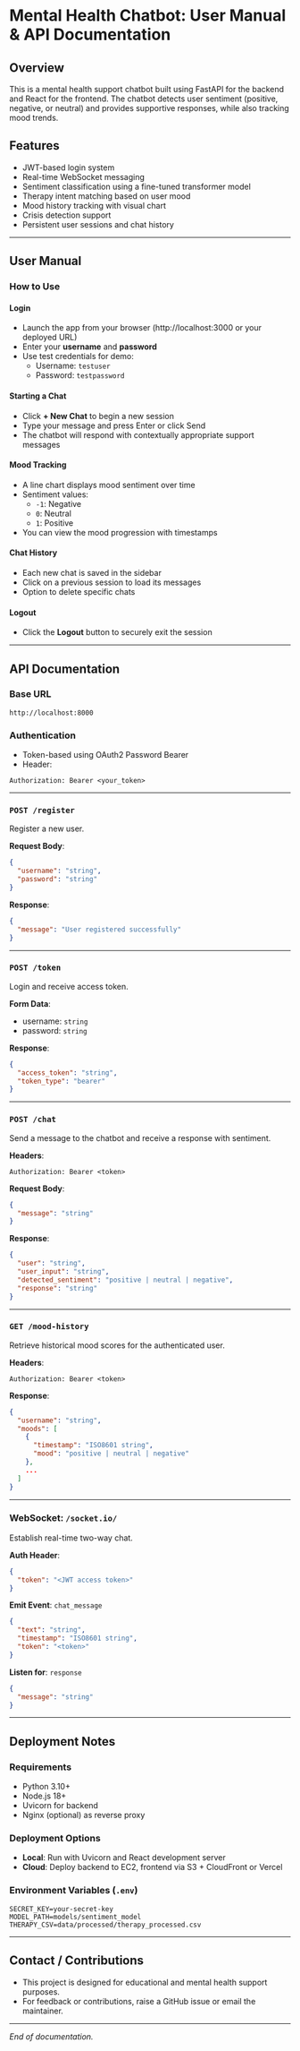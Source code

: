 # Mental Health Chatbot: User Manual & API Documentation

## Overview
This is a mental health support chatbot built using FastAPI for the backend and React for the frontend. The chatbot detects user sentiment (positive, negative, or neutral) and provides supportive responses, while also tracking mood trends.

## Features
- JWT-based login system
- Real-time WebSocket messaging
- Sentiment classification using a fine-tuned transformer model
- Therapy intent matching based on user mood
- Mood history tracking with visual chart
- Crisis detection support
- Persistent user sessions and chat history

---

## User Manual

### How to Use

#### Login
- Launch the app from your browser (http://localhost:3000 or your deployed URL)
- Enter your **username** and **password**
- Use test credentials for demo:
  - Username: `testuser`
  - Password: `testpassword`

#### Starting a Chat
- Click **+ New Chat** to begin a new session
- Type your message and press Enter or click Send
- The chatbot will respond with contextually appropriate support messages

#### Mood Tracking
- A line chart displays mood sentiment over time
- Sentiment values:
  - `-1`: Negative
  - `0`: Neutral
  - `1`: Positive
- You can view the mood progression with timestamps

#### Chat History
- Each new chat is saved in the sidebar
- Click on a previous session to load its messages
- Option to delete specific chats

#### Logout
- Click the **Logout** button to securely exit the session

---

## API Documentation

### Base URL
```
http://localhost:8000
```

### Authentication
- Token-based using OAuth2 Password Bearer
- Header:
```
Authorization: Bearer <your_token>
```

---

### `POST /register`
Register a new user.

**Request Body**:
```json
{
  "username": "string",
  "password": "string"
}
```
**Response**:
```json
{
  "message": "User registered successfully"
}
```

---

### `POST /token`
Login and receive access token.

**Form Data**:
- username: `string`
- password: `string`

**Response**:
```json
{
  "access_token": "string",
  "token_type": "bearer"
}
```

---

### `POST /chat`
Send a message to the chatbot and receive a response with sentiment.

**Headers**:
```
Authorization: Bearer <token>
```

**Request Body**:
```json
{
  "message": "string"
}
```

**Response**:
```json
{
  "user": "string",
  "user_input": "string",
  "detected_sentiment": "positive | neutral | negative",
  "response": "string"
}
```

---

### `GET /mood-history`
Retrieve historical mood scores for the authenticated user.

**Headers**:
```
Authorization: Bearer <token>
```

**Response**:
```json
{
  "username": "string",
  "moods": [
    {
      "timestamp": "ISO8601 string",
      "mood": "positive | neutral | negative"
    },
    ...
  ]
}
```

---

### WebSocket: `/socket.io/`
Establish real-time two-way chat.

**Auth Header**:
```json
{
  "token": "<JWT access token>"
}
```

**Emit Event**: `chat_message`
```json
{
  "text": "string",
  "timestamp": "ISO8601 string",
  "token": "<token>"
}
```

**Listen for**: `response`
```json
{
  "message": "string"
}
```

---

## Deployment Notes

### Requirements
- Python 3.10+
- Node.js 18+
- Uvicorn for backend
- Nginx (optional) as reverse proxy

### Deployment Options
- **Local**: Run with Uvicorn and React development server
- **Cloud**: Deploy backend to EC2, frontend via S3 + CloudFront or Vercel

### Environment Variables (`.env`)
```
SECRET_KEY=your-secret-key
MODEL_PATH=models/sentiment_model
THERAPY_CSV=data/processed/therapy_processed.csv
```

---

## Contact / Contributions
- This project is designed for educational and mental health support purposes.
- For feedback or contributions, raise a GitHub issue or email the maintainer.

---

*End of documentation.*

